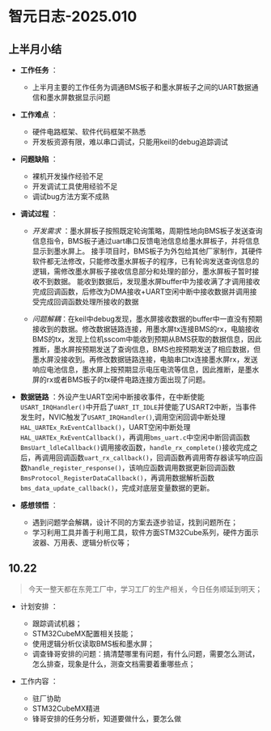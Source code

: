 # **智元日志-2025.010**

## **上半月小结**  
- **工作任务** ：
  - 上半月主要的工作任务为调通BMS板子和墨水屏板子之间的UART数据通信和墨水屏数据显示问题

- **工作难点** ：
  - 硬件电路框架、软件代码框架不熟悉
  - 开发板资源有限，难以串口调试，只能用keil的debug追踪调试

- **问题缺陷** ：
  - 裸机开发操作经验不足
  - 开发调试工具使用经验不足
  - 调试bug方法方案不成熟

- **调试过程** ：
  - *开发需求* ：墨水屏板子按照既定轮询策略，周期性地向BMS板子发送查询信息指令，BMS板子通过uart串口反馈电池信息给墨水屏板子，并将信息显示到墨水屏上。
    接手项目时，BMS板子为外包给其他厂家制作，其硬件软件都无法修改，只能修改墨水屏板子的程序，已有轮询发送查询信息的逻辑，需修改墨水屏板子接收信息部分和处理的部分，墨水屏板子暂时接收不到数据。
    能收到数据后，发现墨水屏buffer中为接收满了才调用接收完成回调函数，后修改为DMA接收+UART空闲中断中接收数据并调用接受完成回调函数处理所接收的数据
    
  - *问题解耦*：在keil中debug发现，墨水屏接收数据的buffer中一直没有预期接收到的数据。修改数据链路连接，用墨水屏tx连接BMS的rx，电脑接收BMS的tx，发现上位机sscom中能收到预期从BMS获取的数据信息，因此推断，墨水屏按预期发送了查询信息，BMS也按预期发送了相应数据，但墨水屏没接收到。再修改数据链路连接，电脑串口tx连接墨水屏rx，发送响应电池信息，墨水屏上按预期显示电压电流等信息，因此推断，是墨水屏的rx或者BMS板子的tx硬件电路连接方面出现了问题。
    
- **数据链路** ：外设产生UART空闲中断接收事件，在中断使能`USART_IRQHandler()`中开启了`UART_IT_IDLE`并使能了USART2中断，当事件发生时，NVIC触发了`USART_IRQHandler()`,调用空闲回调中断处理`HAL_UARTEx_RxEventCallback()`，UART空闲中断处理`HAL_UARTEx_RxEventCallback()`，再调用`bms_uart.c`中空闲中断回调函数`BmsUart_ldleCallback()`调用接收函数，`handle_rx_complete()`接收完成之后，再调用回调函数`uart_rx_callback()`，回调函数再调用寄存器读写响应函数`handle_register_response()`，该响应函数调用数据更新回调函数`BmsProtocol_RegisterDataCallback()`，再调用数据解析函数`bms_data_update_callback()`，完成对底层变量数据的更新。

- **感想领悟** ：
  - 遇到问题学会解耦，设计不同的方案去逐步验证，找到问题所在；
  - 学习利用工具并善于利用工具，软件方面STM32Cube系列，硬件方面示波器、万用表、逻辑分析仪等；
 



## 10.22
> 今天一整天都在东莞工厂中，学习工厂的生产相关，今日任务顺延到明天；
- 计划安排 ：
  - 跟踪调试机器；
  - STM32CubeMX配置相关技能；
  - 使用逻辑分析仪读取BMS板和墨水屏；
  - 调查锋哥安排的问题：搞清楚哪里有问题，有什么问题，需要怎么测试，怎么排查，现象是什么，测查文档需要着重哪些点；
    
- 工作内容 ：
  - 驻厂协助
  - STM32CubeMX精进
  - 锋哥安排的任务分析，知道要做什么，要怎么做
